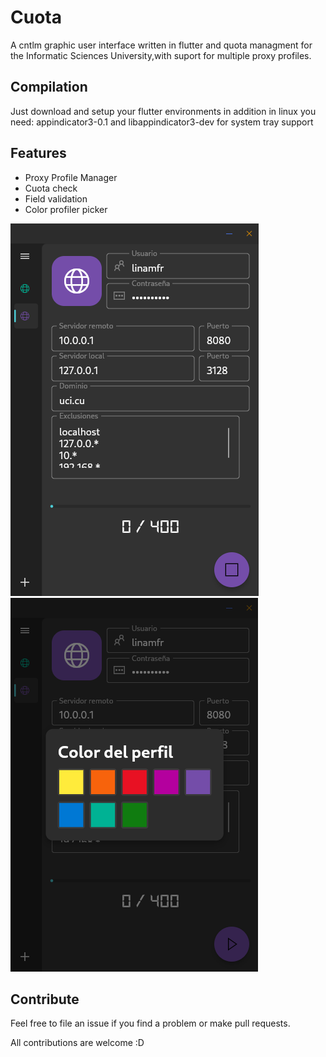 # Cuota

A cntlm graphic user interface written in flutter and quota managment for the  Informatic Sciences University,with suport for multiple proxy profiles.

## Compilation

Just download and setup your flutter environments in addition in linux you need: appindicator3-0.1 and libappindicator3-dev for system tray support

## Features
- Proxy Profile Manager
- Cuota check
- Field validation
- Color profiler picker




![alt text](/screenshot/Screenshot_1.png "Title")![alt text](/screenshot/Screenshot_2.png "Title")

## Contribute
Feel free to file an issue if you find a problem or make pull requests.

All contributions are welcome :D

